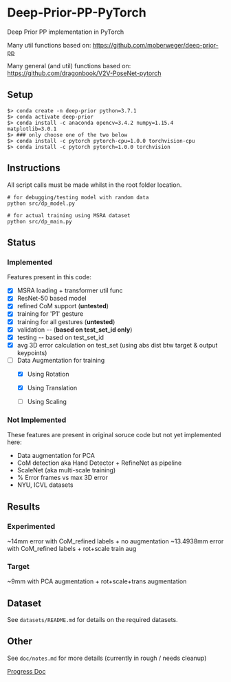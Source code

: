 # Deep-Prior-PP-PyTorch
Deep Prior PP implementation in PyTorch

Many util functions based on: https://github.com/moberweger/deep-prior-pp

Many general (and util) functions based on: https://github.com/dragonbook/V2V-PoseNet-pytorch

## Setup
```
$> conda create -n deep-prior python=3.7.1
$> conda activate deep-prior
$> conda install -c anaconda opencv=3.4.2 numpy=1.15.4 matplotlib=3.0.1
$> ### only choose one of the two below
$> conda install -c pytorch pytorch-cpu=1.0.0 torchvision-cpu
$> conda install -c pytorch pytorch=1.0.0 torchvision
```


## Instructions
All script calls must be made whilst in the root folder location.

```
# for debugging/testing model with random data
python src/dp_model.py

# for actual training using MSRA dataset
python src/dp_main.py
```

## Status
### Implemented
Features present in this code: 

- [x] MSRA loading + transformer util func
- [x] ResNet-50 based model
- [x] refined CoM support (**untested**)
- [x] training for 'P1' gesture
- [x] training for all gestures (**untested**)
- [x] validation -- (**based on test_set_id only**)
- [x] testing -- based on test_set_id
- [x] avg 3D error calculation on test_set (using abs dist btw target & output keypoints)
- [ ] Data Augmentation for training 
  - [x] Using Rotation
  - [x] Using Translation
  - [ ] Using Scaling


### Not Implemented
These features are present in original soruce code but not yet implemented here:

- Data augmentation for PCA
- CoM detection aka Hand Detector + RefineNet as pipeline
- ScaleNet (aka multi-scale training)
- % Error frames vs max 3D error
- NYU, ICVL datasets

## Results

### Experimented
~14mm error with CoM_refined labels + no augmentation
~13.4938mm error with CoM_refined labels + rot+scale train aug

### Target
~9mm with PCA augmentation + rot+scale+trans augmentation

## Dataset
See `datasets/README.md` for details on the required datasets.

## Other
See `doc/notes.md` for more details (currently in rough / needs cleanup)

[Progress Doc](https://imperiallondon-my.sharepoint.com)
